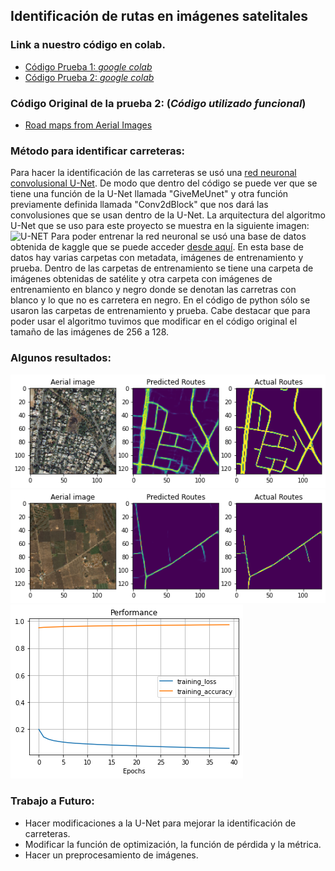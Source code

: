 ## Identificación de rutas en imágenes satelitales

### Link a nuestro código en colab.

* [Código Prueba 1:  _google colab_](https://colab.research.google.com/drive/1awV3qZSnQ75CeoSTZQ26sZ95xVeHlcev?authuser=1#scrollTo=U5cCY3PjQI4J)
* [Código Prueba 2: _google colab_](https://colab.research.google.com/drive/1rIJYTONLDwCyrFZVR-Uw0NPOGAADUE-j)

### Código Original de la prueba 2: (_Código utilizado funcional_)

* [Road maps from Aerial Images](https://www.kaggle.com/vanvalkenberg/road-maps-from-aerial-images)

### Método para identificar carreteras:

Para hacer la identificación de las carreteras se usó una [red neuronal convolusional U-Net](https://en.wikipedia.org/wiki/U-Net). De modo que dentro del código se puede ver que se tiene una función de la U-Net llamada "GiveMeUnet" y otra función previamente definida llamada "Conv2dBlock" que nos dará las convolusiones que se usan dentro de la U-Net. La arquitectura del algoritmo U-Net que se uso para este proyecto se muestra en la siguiente imagen: <br>
![U-NET](https://www.kaggleusercontent.com/kf/50779053/eyJhbGciOiJkaXIiLCJlbmMiOiJBMTI4Q0JDLUhTMjU2In0.._VfsQJAiOYkd9xpDsjTTSA.FTEdkrbe0trbvPR9NCy6ATpf9Dswg5Z5za3D08D-_z114-EsHV6JZxOVP_4UJw4sr6jF0XiqTPjDJTv5BnPVEVkWo5Y_L0svdrRIDs7ZNSi8P5mTgmoelvk70HCtvYDayHKVr98dE4GP6kllvynnnDv1KN-KIEI2QinAZOpLfkMeZEicbZeVrO1-M3wTS-SWP3PNv8UJKU55LUCZz6l4jFJyJ7TF076E2wZz22MpppadGvv2xvs7ETAIm0f4sHsDQjoP9DBP78N7j7OUMeDhgHUOBXNH4SO-cNQjnpQ16pNGRhUEiCe5IkgpqVfnP-FE6f6ytQwPBOyGqKR0wuem2qkNhpl9dk2qUphfq1_ws46-rAg6bYOHi1X09UcuNiqcUXRbqtnDNNmTk1U5RjjJsTdBULC6RuQ_FabrChhLjIIGGOuFT71Sp49qfhHZzJy96jOA2j3V97qpNLOZt0Y1ny2mW9QSPbTO8rp0OxGqf05ABpPdE13PH9vMNV4muXvGLMO3AqToJVfZb173E6cJ20_t4RwNAcMkzF6wMZdZxFTzW0KmX6awcO-ehEbhgVCBjWpWnI1MQXGcWf-m5ztftMbnjupbRc7uvdrmkZijrrc6qfZ5AZ9A8z645sXN_iMvLCl0ZEeVhQtBVJVv0gCznuEHsRCquX3lhEg3xwngTWCbhlzOSE0gdqFQfxC8ABKJ.UxWkKWU5sQVXgx4ZiRpShg/__results___files/__results___4_0.png)
Para poder entrenar la red neuronal se usó una base de datos obtenida de kaggle que se puede acceder [desde aquí](https://www.kaggle.com/balraj98/massachusetts-roads-dataset). En esta base de datos hay varias carpetas con metadata, imágenes de entrenamiento y prueba. Dentro de las carpetas de entrenamiento se tiene una carpeta de imágenes obtenidas de satélite y otra carpeta con imágenes de entrenamiento en blanco y negro donde se denotan las carretras con blanco y lo que no es carretera en negro. En el código de python sólo se usaron las carpetas de entrenamiento y prueba. Cabe destacar que para poder usar el algoritmo tuvimos que modificar en el código original el tamaño de las imágenes de 256 a 128.


### Algunos resultados:

![Un resultado](descarga.png)
![Un resultado](descarga2.png)
![Un resultado](descarga4.png)


### Trabajo a Futuro:

* Hacer modificaciones a la U-Net para mejorar la identificación de carreteras.
* Modificar la función de optimización, la función de pérdida y la  métrica.
* Hacer un preprocesamiento de imágenes.
